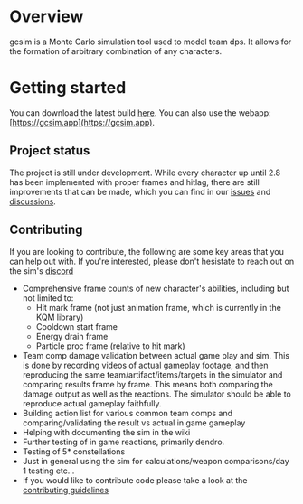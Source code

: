 # Overview

gcsim is a Monte Carlo simulation tool used to model team dps. It allows for the formation of arbitrary combination of any characters.

# Getting started

You can download the latest build [here](https://github.com/genshinsim/gcsim/releases). You can also use the webapp: [https://gcsim.app](https://gcsim.app).

## Project status

The project is still under development. While every character up until 2.8 has been implemented with proper frames and hitlag, there are still improvements that can be made, which you can find in our [issues](https://github.com/genshinsim/gcsim/issues?q=is%3Aopen+is%3Aissue) and [discussions](https://github.com/genshinsim/gcsim/discussions).

## Contributing

If you are looking to contribute, the following are some key areas that you can help out with. If you're interested, please don't hesistate to reach out on the sim's [discord](https://discord.gg/m7jvjdxx7q)

- Comprehensive frame counts of new character's abilities, including but not limited to:
  - Hit mark frame (not just animation frame, which is currently in the KQM library)
  - Cooldown start frame
  - Energy drain frame
  - Particle proc frame (relative to hit mark)
- Team comp damage validation between actual game play and sim. This is done by recording videos of actual gameplay footage, and then reproducing the same team/artifact/items/targets in the simulator and comparing results frame by frame. This means both comparing the damage output as well as the reactions. The simulator should be able to reproduce actual gameplay faithfully.
- Building action list for various common team comps and comparing/validating the result vs actual in game gameplay
- Helping with documenting the sim in the wiki
- Further testing of in game reactions, primarily dendro.
- Testing of 5* constellations
- Just in general using the sim for calculations/weapon comparisons/day 1 testing etc...
- If you would like to contribute code please take a look at the [contributing guidelines](CONTRIBUTING.md)
